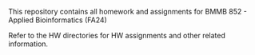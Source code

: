 This repository contains all homework and assignments for BMMB 852 - Applied Bioinformatics (FA24)

Refer to the HW directories for HW assignments and other related information.
